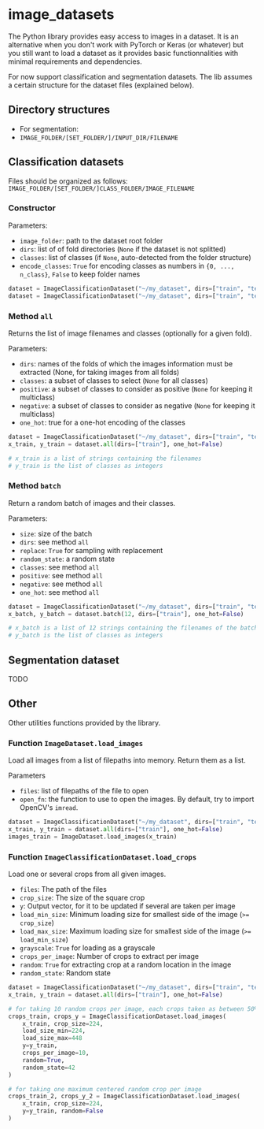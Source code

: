 # image_datasets

The Python library provides easy access to images in a dataset. It is an alternative when you don't work with PyTorch or Keras (or whatever) but you still want to load a dataset as it provides basic functionnalities with minimal requirements and dependencies.

For now support classification and segmentation datasets. The lib assumes a certain structure for the dataset files (explained below). 

## Directory structures
* For segmentation: 
 * `IMAGE_FOLDER/[SET_FOLDER/]/INPUT_DIR/FILENAME`

## Classification datasets

Files should be organized as follows: `IMAGE_FOLDER/[SET_FOLDER/]CLASS_FOLDER/IMAGE_FILENAME` 

### Constructor

Parameters:

* `image_folder`: path to the dataset root folder
* `dirs`: list of of fold directories (`None` if the dataset is not splitted)
* `classes`: list of classes (if `None`, auto-detected from the folder structure)
* `encode_classes`: `True` for encoding classes as numbers in `{0, ..., n_class}`, `False` to keep folder names

```python
dataset = ImageClassificationDataset("~/my_dataset", dirs=["train", "test"])
dataset = ImageClassificationDataset("~/my_dataset", dirs=["train", "test"], classes=[5562, 23178], encode_classes=True)
```

### Method `all`

Returns the list of image filenames and classes (optionally for a given fold). 

Parameters:

* `dirs`: names of the folds of which the images information must be extracted (None, for taking images from all folds)
* `classes`: a subset of classes to select (`None` for all classes)
* `positive`: a subset of classes to consider as positive (`None` for keeping it multiclass)
* `negative`: a subset of classes to consider as negative (`None` for keeping it multiclass)
* `one_hot`: true for a one-hot encoding of the classes

```python
dataset = ImageClassificationDataset("~/my_dataset", dirs=["train", "test"])
x_train, y_train = dataset.all(dirs=["train"], one_hot=False)

# x_train is a list of strings containing the filenames
# y_train is the list of classes as integers 
```

### Method `batch`

Return a random batch of images and their classes. 

Parameters:

* `size`: size of the batch
* `dirs`: see method `all`
* `replace`: `True` for sampling with replacement
* `random_state`: a random state 
* `classes`: see method `all`
* `positive`: see method `all`
* `negative`: see method `all`
* `one_hot`: see method `all`

```python
dataset = ImageClassificationDataset("~/my_dataset", dirs=["train", "test"])
x_batch, y_batch = dataset.batch(12, dirs=["train"], one_hot=False)

# x_batch is a list of 12 strings containing the filenames of the batch
# y_batch is the list of classes as integers 
```

## Segmentation dataset

TODO

## Other 

Other utilities functions provided by the library.

### Function `ImageDataset.load_images`

Load all images from a list of filepaths into memory. Return them as a list. 

Parameters

* `files`: list of filepaths of the file to open
* `open_fn`: the function to use to open the images. By default, try to import OpenCV's `imread`. 

```python
dataset = ImageClassificationDataset("~/my_dataset", dirs=["train", "test"])
x_train, y_train = dataset.all(dirs=["train"], one_hot=False)
images_train = ImageDataset.load_images(x_train)
```

### Function `ImageClassificationDataset.load_crops`

Load one or several crops from all given images.

* `files`: The path of the files
* `crop_size`: The size of the square crop
* `y`: Output vector, for it to be updated if several are taken per image
* `load_min_size`:  Minimum loading size for smallest side of the image (`>= crop_size`)
* `load_max_size`: Maximum loading size for smallest side of the image (`>= load_min_size`)
* `grayscale`: `True` for loading as a grayscale
* `crops_per_image`: Number of crops to extract per image
* `random`: `True` for extracting crop at a random location in the image
* `random_state`: Random state

```python
dataset = ImageClassificationDataset("~/my_dataset", dirs=["train", "test"])
x_train, y_train = dataset.all(dirs=["train"], one_hot=False)

# for taking 10 random crops per image, each crops taken as between 50% and 100% of the image
crops_train, crops_y = ImageClassificationDataset.load_images(
    x_train, crop_size=224,
    load_size_min=224,
    load_size_max=448
    y=y_train,
    crops_per_image=10,
    random=True,
    random_state=42
)

# for taking one maximum centered random crop per image
crops_train_2, crops_y_2 = ImageClassificationDataset.load_images(
    x_train, crop_size=224,
    y=y_train, random=False
)
```
